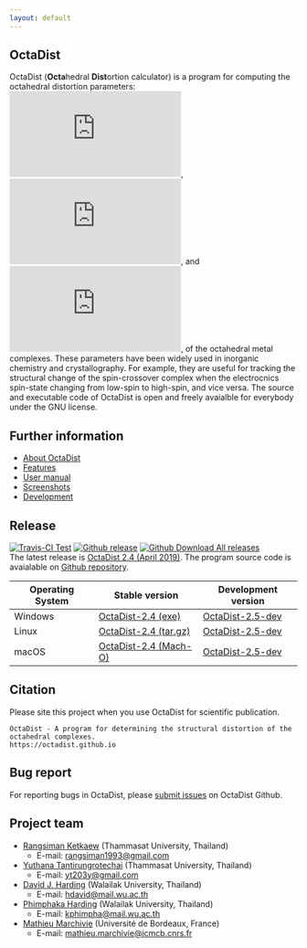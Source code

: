 ```yaml
---
layout: default
---
```


## OctaDist
OctaDist (**Octa**hedral **Dist**ortion calculator) is a program for computing the octahedral distortion parameters: ![](https://latex.codecogs.com/svg.Latex?%5CDelta), ![](https://latex.codecogs.com/svg.Latex?%5CSigma), and ![](https://latex.codecogs.com/svg.Latex?%5CTheta), of the octahedral metal complexes. These parameters have been widely used in inorganic chemistry and crystallography. For example, they are useful for tracking the structural change of the spin-crossover complex when the electrocnics spin-state changing from low-spin to high-spin, and vice versa. The source and executable code of OctaDist is open and freely avaialble for everybody under the GNU license.

## Further information
- [About OctaDist](./about.md) <br/>
- [Features](./features.md) <br/>
- [User manual](./manual.md) <br/>
- [Screenshots](./screenshots.md)
- [Development](./development.md)

## Release
[![Travis-CI Test](https://img.shields.io/travis/OctaDist/OctaDist/master.svg
)](https://travis-ci.org/OctaDist/OctaDist)
[![Github release](https://img.shields.io/github/release/OctaDist/octadist.svg
)](https://github.com/OctaDist/OctaDist/releases)
[![Github Download All releases](https://img.shields.io/github/downloads/OctaDist/octadist/total.svg)](https://github.com/OctaDist/OctaDist/releases)
<br/>
The latest release is [OctaDist 2.4 (April 2019)](https://github.com/OctaDist/OctaDist/releases/latest). The program source code is avaialable on [Github repository](https://github.com/OctaDist/OctaDist).

|Operating System| Stable version | Development version |
|----------------|----------------|---------------------|
|    Windows     | [OctaDist-2.4 (exe)](https://github.com/OctaDist/OctaDist/releases/download/v.2.4/OctaDist-2.4-Win-x86-64.exe) | [OctaDist-2.5-dev](https://github.com/OctaDist/OctaDist/releases/download/v.2.5/OctaDist-2.5-dev-Win-x86-64.exe) |
|     Linux      | [OctaDist-2.4 (tar.gz)](https://github.com/OctaDist/OctaDist/releases/download/v.2.4/OctaDist-2.4-Linux-x86-64.tar.gz) | [OctaDist-2.5-dev](https://github.com/OctaDist/OctaDist/releases/download/v.2.5/OctaDist-2.5-dev-Linux-x86-64.tar.gz) |
|     macOS      | [OctaDist-2.4 (Mach-O)](https://github.com/OctaDist/OctaDist/releases/download/v.2.4/OctaDist-2.4-macOS-x86-64) | [OctaDist-2.5-dev](https://github.com/OctaDist/OctaDist/releases/download/v.2.5/OctaDist-2.5-dev-macOS-x86-64) |

## Citation
Please site this project when you use OctaDist for scientific publication.

```
OctaDist - A program for determining the structural distortion of the octahedral complexes.
https://octadist.github.io
```

## Bug report
For reporting bugs in OctaDist, please [submit issues](https://github.com/OctaDist/OctaDist/issues) on OctaDist Github.

## Project team
- [Rangsiman Ketkaew](https://sites.google.com/site/rangsiman1993) (Thammasat University, Thailand) 
  - E-mail: rangsiman1993@gmail.com
- [Yuthana Tantirungrotechai](https://sites.google.com/site/compchem403/people/faculty/yuthana) (Thammasat University, Thailand)
  - E-mail: yt203y@gmail.com
- [David J. Harding](https://www.funtechwu.com/david-j-harding) (Walailak University, Thailand)
  - E-mail: hdavid@mail.wu.ac.th
- [Phimphaka Harding](https://www.funtechwu.com/phimphaka-harding) (Walailak University, Thailand)
  - E-mail: kphimpha@mail.wu.ac.th
- [Mathieu Marchivie](http://www.icmcb-bordeaux.cnrs.fr/spip.php?article562&lang=fr) (Université de Bordeaux, France)
  - E-mail: mathieu.marchivie@icmcb.cnrs.fr
  

